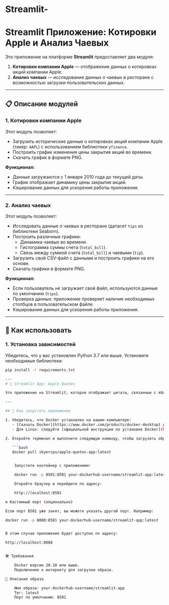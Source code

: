 # Streamlit-
# Streamlit Приложение: Котировки Apple и Анализ Чаевых

Это приложение на платформе **Streamlit** предоставляет два модуля:
1. **Котировки компании Apple** — отображение данных о котировках акций компании Apple.
2. **Анализ чаевых** — исследование данных о чаевых в ресторане с возможностью загрузки пользовательских данных.

---

## 📋 Описание модулей

### 1. Котировки компании Apple
Этот модуль позволяет:
- Загрузить исторические данные о котировках акций компании Apple (тикер: `AAPL`) с использованием библиотеки `yfinance`.
- Построить график изменения цены закрытия акций во времени.
- Скачать график в формате PNG.

**Функционал:**
- Данные загружаются с 1 января 2010 года до текущей даты.
- График отображает динамику цены закрытия акций.
- Кэширование данных для ускорения работы приложения.

---

### 2. Анализ чаевых
Этот модуль позволяет:
- Исследовать данные о чаевых в ресторане (датасет `tips` из библиотеки Seaborn).
- Построить различные графики:
  - Динамика чаевых во времени.
  - Гистограмма суммы счета (`total_bill`).
  - Связь между суммой счета (`total_bill`) и чаевыми (`tip`).
- Загрузить свой CSV-файл с данными и построить графики на его основе.
- Скачать графики в формате PNG.

**Функционал:**
- Если пользователь не загружает свой файл, используются данные по умолчанию (`tips`).
- Проверка данных: приложение проверяет наличие необходимых столбцов в пользовательском файле.
- Кэширование данных для ускорения работы приложения.

---

## 🚀 Как использовать

### 1. Установка зависимостей
Убедитесь, что у вас установлен Python 3.7 или выше. Установите необходимые библиотеки:
```bash
pip install -r requirements.txt

---
# 🍎 Streamlit App: Apple Quotes

Это приложение на Streamlit, которое отображает цитаты, связанные с яблоками. Вы можете легко запустить его с помощью Docker.

---

## 🚀 Как запустить приложение

1. Убедитесь, что Docker установлен на вашем компьютере:
   - [Скачать Docker](https://www.docker.com/products/docker-desktop) для Windows или macOS.
   - Для Linux: следуйте [официальной инструкции по установке Docker](https://docs.docker.com/engine/install/).

2. Откройте терминал и выполните следующую команду, чтобы загрузить образ из Docker Hub:

   ```bash
   docker pull skyercpu/apple-quotes-app:latest


    Запустите контейнер с приложением:

    docker run -p 8501:8501 your-dockerhub-username/streamlit-app:latest

    Откройте браузер и перейдите по адресу:

    http://localhost:8501

⚙️ Кастомный порт (опционально)

Если порт 8501 уже занят, вы можете указать другой порт. Например:

docker run -p 8080:8501 your-dockerhub-username/streamlit-app:latest


В этом случае приложение будет доступно по адресу:

http://localhost:8080


🛠 Требования

    Docker версии 20.10 или выше.
    Подключение к интернету для загрузки образа.

📄 Описание образа

    Имя образа: your-dockerhub-username/streamlit-app
    Тег: latest
    Порт по умолчанию: 8501
